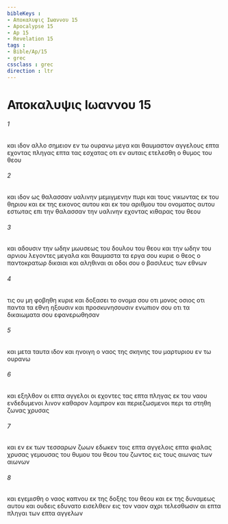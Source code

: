 ```yaml
---
bibleKeys : 
- Αποκαλυψις Ιωαννου 15
- Apocalypse 15
- Ap 15
- Revelation 15
tags : 
- Bible/Ap/15
- grec
cssclass : grec
direction : ltr
---
```


# Αποκαλυψις Ιωαννου 15

###### 1
και ιδον αλλο σημειον εν τω ουρανω μεγα και θαυμαστον αγγελους επτα εχοντας πληγας επτα τας εσχατας οτι εν αυταις ετελεσθη ο θυμος του θεου
###### 2
και ιδον ως θαλασσαν υαλινην μεμιγμενην πυρι και τους νικωντας εκ του θηριου και εκ της εικονος αυτου και εκ του αριθμου του ονοματος αυτου εστωτας επι την θαλασσαν την υαλινην εχοντας κιθαρας του θεου
###### 3
και αδουσιν την ωδην μωυσεως του δουλου του θεου και την ωδην του αρνιου λεγοντες μεγαλα και θαυμαστα τα εργα σου κυριε ο θεος ο παντοκρατωρ δικαιαι και αληθιναι αι οδοι σου ο βασιλευς των εθνων
###### 4
τις ου μη φοβηθη κυριε και δοξασει το ονομα σου οτι μονος οσιος οτι παντα τα εθνη ηξουσιν και προσκυνησουσιν ενωπιον σου οτι τα δικαιωματα σου εφανερωθησαν
###### 5
και μετα ταυτα ιδον και ηνοιγη ο ναος της σκηνης του μαρτυριου εν τω ουρανω
###### 6
και εξηλθον οι επτα αγγελοι οι εχοντες τας επτα πληγας εκ του ναου ενδεδυμενοι λινον καθαρον λαμπρον και περιεζωσμενοι περι τα στηθη ζωνας χρυσας
###### 7
και εν εκ των τεσσαρων ζωων εδωκεν τοις επτα αγγελοις επτα φιαλας χρυσας γεμουσας του θυμου του θεου του ζωντος εις τους αιωνας των αιωνων
###### 8
και εγεμισθη ο ναος καπνου εκ της δοξης του θεου και εκ της δυναμεως αυτου και ουδεις εδυνατο εισελθειν εις τον ναον αχρι τελεσθωσιν αι επτα πληγαι των επτα αγγελων
